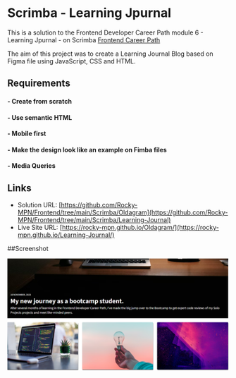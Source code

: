 # Scrimba - Learning Jpurnal

This is a solution to the Frontend Developer Career Path module 6 - Learning Jpurnal - on Scrimba [Frontend Career Path](https://scrimba.com/learn/frontend)


The aim of this project was to create a Learning Journal Blog based on Figma file using JavaScript, CSS and HTML.
## Requirements
#### - Create from scratch
#### - Use semantic HTML
#### - Mobile first
#### - Make the design look like an example on Fimba files
#### - Media Queries


## Links

- Solution URL: [https://github.com/Rocky-MPN/Frontend/tree/main/Scrimba/Oldagram](https://github.com/Rocky-MPN/Frontend/tree/main/Scrimba/Learning-Journal)
- Live Site URL: [https://rocky-mpn.github.io/Oldagram/](https://rocky-mpn.github.io/Learning-Journal/)



##Screenshot

![images/Screenshot.png](images/Screenshot.png)


